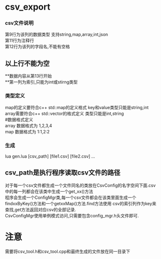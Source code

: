 # csv_export
### csv文件说明</br>
第9行为该列的数据类型 支持string,map,array,int,json</br>
第11行为注释行</br>
第12行为该列的字段名,不能有空格</br>
## 以上行不能为空
**数据内容从第13行开始</br>
**第一列为索引,只能为int或stirng类型

### 类型定义</br>
map的定义要符合c++ std::map的定义格式 key和value类型只能是string,int</br>
array需要符合c++ std::vector的格式定义 类型只能是int,string</br>
#数据格式定义</br>
array 数据格式为 1,2,3,4 </br>
map 数据格式为 1:1,2:2 </br>

### 生成</br>
lua gen.lua [csv_path] [file1.csv] [file2.csv] ... </br>
## csv_path是执行程序读取csv文件的路径</br>
对于每一个csv文件都生成一个文件同名的类放在CsvConfig的名字空间下面.csv中的每一列都会在该类中生成一个get_xx()方法</br>
程序会生成一个ConfigMgr类,每一个csv文件都会在该类里面生成一个findxxByKey()方法和一个getxxMap()方法.find方法使用
csv的索引列作为key来查找,get方法返回对应csv的全部记录.</br>
CsvConfigMgr使用单例模式访问,只需要包含config_mgr.h头文件即可.


# 注意</br>
需要将csv_tool.h和csv_tool.cpp和最终生成的文件放在同一目录下</br>

